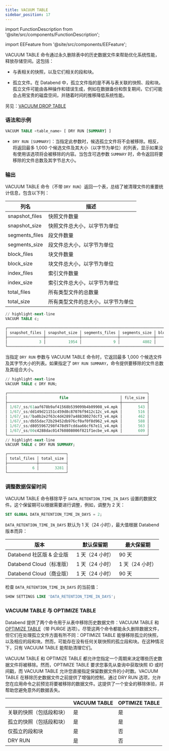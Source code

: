 ```yaml
---
title: VACUUM TABLE
sidebar_position: 17
---
```

import FunctionDescription from '@site/src/components/FunctionDescription';

<FunctionDescription description="引入或更新版本：v1.2.368"/>

import EEFeature from '@site/src/components/EEFeature';

<EEFeature featureName='VACUUM TABLE'/>

VACUUM TABLE 命令通过永久删除表中的历史数据文件来帮助优化系统性能，释放存储空间。这包括：

- 与表相关的快照，以及它们相关的段和块。

- 孤立文件。在 Databend 中，孤立文件指的是不再与表关联的快照、段和块。孤立文件可能由各种操作和错误生成，例如在数据备份和恢复期间，它们可能会占用宝贵的磁盘空间，并随着时间的推移降低系统性能。

另见：[VACUUM DROP TABLE](91-vacuum-drop-table.md)

### 语法和示例

```sql
VACUUM TABLE <table_name> [ DRY RUN [SUMMARY] ]
```

- `DRY RUN [SUMMARY]`：当指定此参数时，候选孤立文件将不会被移除。相反，将返回最多 1,000 个候选文件及其大小（以字节为单位）的列表，显示如果没有使用该选项将会被移除的内容。当包含可选参数 `SUMMARY` 时，命令返回将要移除的文件总数及其字节总大小。

### 输出

VACUUM TABLE 命令（不带 `DRY RUN`）返回一个表，总结了被清理文件的重要统计信息，包含以下列：

| 列名             | 描述                                 |
|----------------|-------------------------------------|
| snapshot_files | 快照文件数量                        |
| snapshot_size  | 快照文件总大小，以字节为单位         |
| segments_files | 段文件数量                          |
| segments_size  | 段文件总大小，以字节为单位           |
| block_files    | 块文件数量                          |
| block_size     | 块文件总大小，以字节为单位           |
| index_files    | 索引文件数量                        |
| index_size     | 索引文件总大小，以字节为单位         |
| total_files    | 所有类型文件的总数量                |
| total_size     | 所有类型文件的总大小，以字节为单位   |

```sql title='示例：'
// highlight-next-line
VACUUM TABLE c;

┌──────────────────────────────────────────────────────────────────────────────────────────────────────────────────────────────────────────────────┐
│ snapshot_files │ snapshot_size │ segments_files │ segments_size │ block_files │ block_size │ index_files │ index_size │ total_files │ total_size │
├────────────────┼───────────────┼────────────────┼───────────────┼─────────────┼────────────┼─────────────┼────────────┼─────────────┼────────────┤
│              3 │          1954 │              9 │          4802 │           9 │       1890 │           9 │       3060 │          30 │      11706 │
└──────────────────────────────────────────────────────────────────────────────────────────────────────────────────────────────────────────────────┘
```

当指定 `DRY RUN` 参数与 VACUUM TABLE 命令时，它返回最多 1,000 个候选文件及其字节大小的列表。如果指定了 `DRY RUN SUMMARY`，命令提供要移除的文件总数及其组合大小。

```sql title='示例：'
// highlight-next-line
VACUUM TABLE c DRY RUN;

┌──────────────────────────────────────────────────────────────┐
│                       file                       │ file_size │
├──────────────────────────────────────────────────┼───────────┤
│ 1/67/_ss/61aaf678b9af41568b539099b4b09908_v4.mpk │       543 │
│ 1/67/_ss/dd149d21151c459d8c87076f9412c12c_v4.mpk │       516 │
│ 1/67/_ss/7ba0b2e2f63c4d42897a48830027dcf3_v4.mpk │       462 │
│ 1/67/_ss/db55dac72b29452db976cf0af0f8d962_v4.mpk │       588 │
│ 1/67/_ss/d8055967298f478d97cddaa66cf67e11_v4.mpk │       563 │
│ 1/67/_ss/00c4288dac014760808006f821f1ecbe_v4.mpk │       609 │
└──────────────────────────────────────────────────────────────┘
// highlight-next-line
VACUUM TABLE c DRY RUN SUMMARY;

┌──────────────────────────┐
│ total_files │ total_size │
├─────────────┼────────────┤
│           6 │       3281 │
└──────────────────────────┘
```

### 调整数据保留时间

VACUUM TABLE 命令移除早于 `DATA_RETENTION_TIME_IN_DAYS` 设置的数据文件。这个保留期可以根据需要进行调整，例如，调整为 2 天：

```sql
SET GLOBAL DATA_RETENTION_TIME_IN_DAYS = 2;
```

`DATA_RETENTION_TIME_IN_DAYS` 默认为 1 天（24 小时），最大值根据 Databend 版本而异：

| 版本                                      | 默认保留期      | 最大保留期       |
|------------------------------------------|---------------|----------------|
| Databend 社区版 & 企业版                 | 1 天（24 小时） | 90 天          |
| Databend Cloud（标准版）                    | 1 天（24 小时） | 1 天（24 小时） |
| Databend Cloud（商业版）                    | 1 天（24 小时） | 90 天          |

检查 `DATA_RETENTION_TIME_IN_DAYS` 的当前值：

```sql
SHOW SETTINGS LIKE 'DATA_RETENTION_TIME_IN_DAYS';
```

### VACUUM TABLE 与 OPTIMIZE TABLE

Databend 提供了两个命令用于从表中移除历史数据文件：VACUUM TABLE 和 [OPTIMIZE TABLE](60-optimize-table.md)（带 PURGE 选项）。尽管这两个命令都能永久删除数据文件，但它们在处理孤立文件方面有所不同：OPTIMIZE TABLE 能够移除孤立的快照，以及相应的段和块。然而，可能存在没有任何关联快照的孤立段和块。在这种情况下，只有 VACUUM TABLE 能帮助清理它们。

VACUUM TABLE 和 OPTIMIZE TABLE 都允许您指定一个周期来决定哪些历史数据文件将被移除。然而，OPTIMIZE TABLE 要求您事先从查询中获取快照 ID 或时间戳，而 VACUUM TABLE 允许您直接指定保留数据文件的小时数。VACUUM TABLE 在移除历史数据文件之前提供了增强的控制，通过 DRY RUN 选项，允许您在应用命令之前预览将要被移除的数据文件。这提供了一个安全的移除体验，并帮助您避免意外的数据丢失。

| 	                                                  | VACUUM TABLE 	 | OPTIMIZE TABLE 	 |
|----------------------------------------------------|----------------|------------------|
| 关联的快照（包括段和块） 	                          | 是          	 | 是            	 |
| 孤立的快照（包括段和块）     	                      | 是          	 | 是            	 |
| 仅孤立的段和块                                   	  | 是          	 | 否             	 |
| DRY RUN                                         	  | 是          	 | 否             	 |